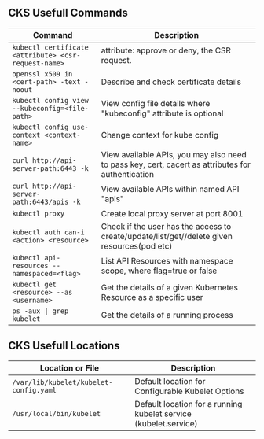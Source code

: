 ## CKS Usefull Commands


|Command|Description|
|------|-----------|
|`kubectl certificate <attribute> <csr-request-name>`| attribute: approve or deny, the CSR request.|
|`openssl x509 in <cert-path> -text -noout`| Describe and check certificate details|
|`kubectl config view --kubeconfig=<file-path>`| View config file details where "kubeconfig" attribute is optional|
|`kubectl config use-context <context-name>`| Change context for kube config|
|`curl http://api-server-path:6443 -k`| View available APIs, you may also need to pass key, cert, cacert as attributes for authentication|
|`curl http://api-server-path:6443/apis -k`| View available APIs within named API "apis"|
|`kubectl proxy`| Create local proxy server at port 8001|
|`kubectl auth can-i <action> <resource>`| Check if the user has the access to create/update/list/get//delete given resources(pod etc)|
|`kubectl api-resources --namespaced=<flag>`| List API Resources with namespace scope, where flag=true or false|
|`kubectl get <resource> --as <username>`| Get the details of a given Kubernetes Resource as a specific user|
|`ps -aux \| grep kubelet`| Get the details of a running process|


## CKS Usefull Locations


|Location or File|Description|
|------|-----------|
|`/var/lib/kubelet/kubelet-config.yaml`| Default location for Configurable Kubelet Options|
|`/usr/local/bin/kubelet`| Default location for a running kubelet service (kubelet.service)|